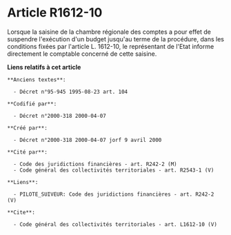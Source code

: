 # Article R1612-10

Lorsque la saisine de la chambre régionale des comptes a pour effet de suspendre l'exécution d'un budget jusqu'au terme de la
procédure, dans les conditions fixées par l'article L. 1612-10, le représentant de l'Etat informe directement le comptable
concerné de cette saisine.

**Liens relatifs à cet article**

	**Anciens textes**:

	  - Décret n°95-945 1995-08-23 art. 104

	**Codifié par**:

	  - Décret n°2000-318 2000-04-07

	**Créé par**:

	  - Décret n°2000-318 2000-04-07 jorf 9 avril 2000

	**Cité par**:

	  - Code des juridictions financières - art. R242-2 (M)
	  - Code général des collectivités territoriales - art. R2543-1 (V)

	**Liens**:

	  - PILOTE_SUIVEUR: Code des juridictions financières - art. R242-2 (V)

	**Cite**:

	  - Code général des collectivités territoriales - art. L1612-10 (V)
